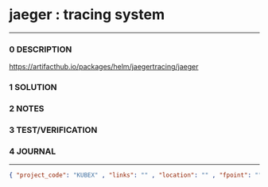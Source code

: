 # jaeger : tracing system
--------------------------------
### 0 DESCRIPTION

https://artifacthub.io/packages/helm/jaegertracing/jaeger

### 1 SOLUTION


### 2 NOTES


### 3 TEST/VERIFICATION


### 4 JOURNAL



--------------------------------
```json
{ "project_code": "KUBEX" , "links": "" , "location": "" , "fpoint": "" }
```
